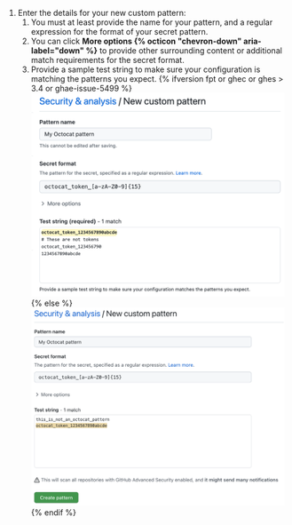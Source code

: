 1. Enter the details for your new custom pattern:
   1. You must at least provide the name for your pattern, and a regular expression for the format of your secret pattern.
   1. You can click **More options {% octicon "chevron-down" aria-label="down" %}** to provide other surrounding content or additional match requirements for the secret format.
   1. Provide a sample test string to make sure your configuration is matching the patterns you expect.
   {% ifversion fpt or ghec or ghes > 3.4 or ghae-issue-5499 %}
   ![Create a custom {% data variables.product.prodname_secret_scanning %} pattern form](/assets/images/help/repository/secret-scanning-create-custom-pattern.png)
   {% else %}
   ![Create a custom {% data variables.product.prodname_secret_scanning %} pattern form](/assets/images/enterprise/3.2/repository/secret-scanning-create-custom-pattern.png)
   {% endif %}
